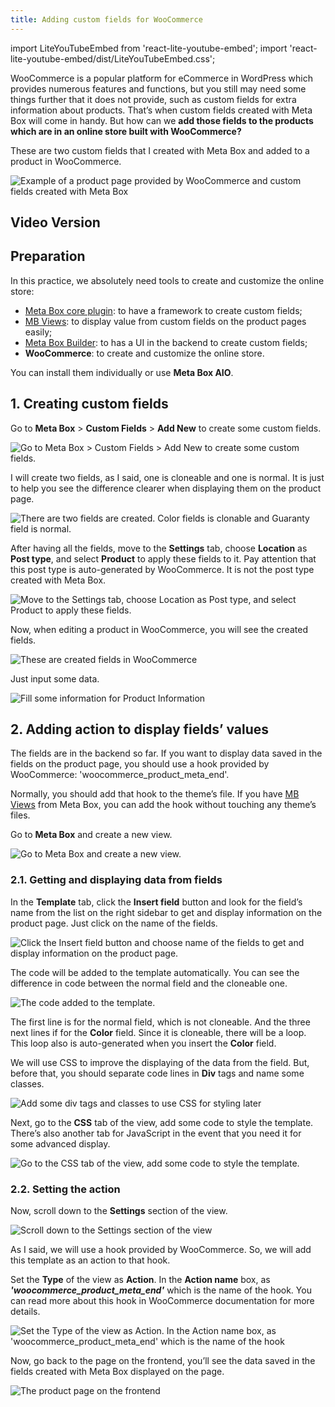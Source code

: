 ```yaml
---
title: Adding custom fields for WooCommerce
---
```

import LiteYouTubeEmbed from 'react-lite-youtube-embed';
import 'react-lite-youtube-embed/dist/LiteYouTubeEmbed.css';

WooCommerce is a popular platform for eCommerce in WordPress which provides numerous features and functions, but you still may need some things further that it does not provide, such as custom fields for extra information about products. That’s when custom fields created with Meta Box will come in handy. But how can we **add those fields to the products which are in an online store built with WooCommerce?**

These are two custom fields that I created with Meta Box and added to a product in WooCommerce.

![Example of a product page provided by WooCommerce and custom fields created with Meta Box](https://i.imgur.com/gvZlE3X.png)

## Video Version

<LiteYouTubeEmbed id='XzymaqzE8kw' />

## Preparation

In this practice, we absolutely need tools to create and customize the online store:

* [Meta Box core plugin](https://wordpress.org/plugins/meta-box/): to have a framework to create custom fields;
* [MB Views](https://metabox.io/plugins/mb-views/): to display value from custom fields on the product pages easily;
* [Meta Box Builder](https://metabox.io/plugins/meta-box-builder/): to has a UI in the backend to create custom fields;
* **WooCommerce**: to create and customize the online store.

You can install them individually or use **Meta Box AIO**.

## 1. Creating custom fields

Go to **Meta Box** > **Custom Fields** > **Add New** to create some custom fields.

![Go to Meta Box > Custom Fields > Add New to create some custom fields.](https://i.imgur.com/B9c25Gq.png)

I will create two fields, as I said, one is cloneable and one is normal. It is just to help you see the difference clearer when displaying them on the product page.

![There are two fields are created. Color fields is clonable and Guaranty field is normal.](https://i.imgur.com/Wxlvra5.png)

After having all the fields, move to the **Settings** tab, choose **Location** as **Post type**, and select **Product** to apply these fields to it. Pay attention that this post type is auto-generated by WooCommerce. It is not the post type created with Meta Box.

![Move to the Settings tab, choose Location as Post type, and select Product to apply these fields.](https://i.imgur.com/H5DPos2.png)

Now, when editing a product in WooCommerce, you will see the created fields.

![These are created fields in WooCommerce](https://i.imgur.com/LKemwaP.png)

Just input some data.

![Fill some information for Product Information](https://i.imgur.com/uZ6CJmH.png)

## 2. Adding action to display fields’ values

The fields are in the backend so far. If you want to display data saved in the fields on the product page, you should use a hook provided by WooCommerce: 'woocommerce_product_meta_end'.

Normally, you should add that hook to the theme’s file. If you have [MB Views](https://metabox.io/plugins/mb-views/) from Meta Box, you can add the hook without touching any theme’s files.

Go to **Meta Box** and create a new view.

![Go to Meta Box and create a new view.](https://i.imgur.com/iEjXYmx.png)

### 2.1. Getting and displaying data from fields

In the **Template** tab, click the **Insert field** button and look for the field’s name from the list on the right sidebar to get and display information on the product page. Just click on the name of the fields.

![Click the Insert field button and choose name of the fields to get and display information on the product page.](https://i.imgur.com/8Xn0cEN.png)

The code will be added to the template automatically. You can see the difference in code between the normal field and the cloneable one.

![The code added to the template.](https://i.imgur.com/QAZ3Oxq.png)

The first line is for the normal field, which is not cloneable. And the three next lines if for the **Color** field. Since it is cloneable, there will be a loop. This loop also is auto-generated when you insert the **Color** field.

We will use CSS to improve the displaying of the data from the field. But, before that, you should separate code lines in **Div** tags and name some classes.

![Add some div tags and classes to use CSS for styling later](https://i.imgur.com/KeCwVDQ.png)

Next, go to the **CSS** tab of the view, add some code to style the template. There’s also another tab for JavaScript in the event that you need it for some advanced display.

![Go to the CSS tab of the view, add some code to style the template.](https://i.imgur.com/gcc7td2.png)

### 2.2. Setting the action

Now, scroll down to the **Settings** section of the view.

![Scroll down to the Settings section of the view](https://i.imgur.com/Kbk1wsC.png)

As I said, we will use a hook provided by WooCommerce. So, we will add this template as an action to that hook.

Set the **Type** of the view as **Action**. In the **Action name** box, as **_'woocommerce_product_meta_end'_** which is the name of the hook. You can read more about this hook in WooCommerce documentation for more details.

![Set the Type of the view as Action. In the Action name box, as 'woocommerce_product_meta_end' which is the name of the hook](https://i.imgur.com/BG80UKj.png)

Now, go back to the page on the frontend, you’ll see the data saved in the fields created with Meta Box displayed on the page.

![The product page on the frontend](https://i.imgur.com/bqYcREc.png)

